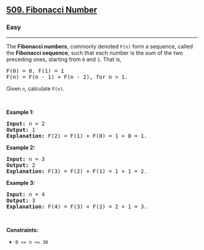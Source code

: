 <h2><a href="https://leetcode.com/problems/fibonacci-number/">509. Fibonacci Number</a></h2><h3>Easy</h3><hr><div style="user-select: auto;"><p style="user-select: auto;">The <b style="user-select: auto;">Fibonacci numbers</b>, commonly denoted <code style="user-select: auto;">F(n)</code> form a sequence, called the <b style="user-select: auto;">Fibonacci sequence</b>, such that each number is the sum of the two preceding ones, starting from <code style="user-select: auto;">0</code> and <code style="user-select: auto;">1</code>. That is,</p>

<pre style="user-select: auto;">F(0) = 0, F(1) = 1
F(n) = F(n - 1) + F(n - 2), for n &gt; 1.
</pre>

<p style="user-select: auto;">Given <code style="user-select: auto;">n</code>, calculate <code style="user-select: auto;">F(n)</code>.</p>

<p style="user-select: auto;">&nbsp;</p>
<p style="user-select: auto;"><strong class="example" style="user-select: auto;">Example 1:</strong></p>

<pre style="user-select: auto;"><strong style="user-select: auto;">Input:</strong> n = 2
<strong style="user-select: auto;">Output:</strong> 1
<strong style="user-select: auto;">Explanation:</strong> F(2) = F(1) + F(0) = 1 + 0 = 1.
</pre>

<p style="user-select: auto;"><strong class="example" style="user-select: auto;">Example 2:</strong></p>

<pre style="user-select: auto;"><strong style="user-select: auto;">Input:</strong> n = 3
<strong style="user-select: auto;">Output:</strong> 2
<strong style="user-select: auto;">Explanation:</strong> F(3) = F(2) + F(1) = 1 + 1 = 2.
</pre>

<p style="user-select: auto;"><strong class="example" style="user-select: auto;">Example 3:</strong></p>

<pre style="user-select: auto;"><strong style="user-select: auto;">Input:</strong> n = 4
<strong style="user-select: auto;">Output:</strong> 3
<strong style="user-select: auto;">Explanation:</strong> F(4) = F(3) + F(2) = 2 + 1 = 3.
</pre>

<p style="user-select: auto;">&nbsp;</p>
<p style="user-select: auto;"><strong style="user-select: auto;">Constraints:</strong></p>

<ul style="user-select: auto;">
	<li style="user-select: auto;"><code style="user-select: auto;">0 &lt;= n &lt;= 30</code></li>
</ul>
</div>